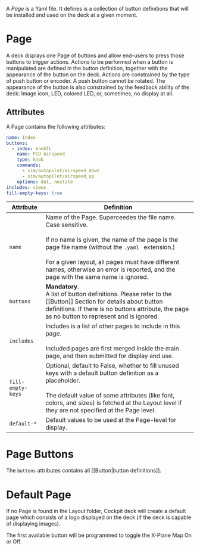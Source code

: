 A *Page* is a Yaml file. It defines is a collection of button definitions that will be installed and used on the deck at a given moment.

# Page

A deck displays one Page of buttons and allow end-users to press those buttons to trigger actions. Actions to be performed when a button is manipulated are defined in the button definition, together with the appearance of the button on the deck. Actions are constrained by the type of push button or encoder. A push button cannot be rotated. The appearance of the button is also constrained by the feedback ability of the deck: Image icon, LED, colored LED, or, sometimes, no display at all.

## Attributes

A Page contains the following attributes:

```yaml
name: Index
buttons:
  - index: knobTL
    name: FCU Airspeed
    type: knob
    commands:
      - sim/autopilot/airspeed_down
      - sim/autopilot/airspeed_up
    options: dot, nostate
includes: views
fill-empty-keys: true
```

| Attribute         | Definition                                                                                                                                                                                                                                                                                                        |
| ----------------- | ----------------------------------------------------------------------------------------------------------------------------------------------------------------------------------------------------------------------------------------------------------------------------------------------------------------- |
| `name`            | Name of the Page. Superceedes the file name. Case sensitive.<br><br>If no name is given, the name of the page is the page file name (without the `.yaml ` extension.)<br><br>For a given layout, all pages must have different names, otherwise an error is reported, and the page with the same name is ignored. |
| `buttons`         | **Mandatory**.<br>A list of button definitions. Please refer to the [[Button]] Section for details about button definitions. If there is no buttons attribute, the page as no button to represent and is ignored.                                                                                                 |
| `includes`        | Includes is a list of other pages to include in this page.<br><br>Included pages are first merged inside the main page, and then submitted for display and use.<br>                                                                                                                                               |
| `fill-empty-keys` | Optional, default to False, whether to fill unused keys with a default button definition as a placeholder.<br><br>The default value of some attributes (like font, colors, and sizes) is fetched at the Layout level if they are not specified at the Page level.                                                 |
| `default-*`       | Default values to be used at the Page-level for display.                                                                                                                                                                                                                                                          |

# Page Buttons

The `buttons` attributes contains all [[Button|button definitions]].

# Default Page

If no Page is found in the Layout folder, Cockpit deck will create a default page which consists of a logo displayed on the deck (if the deck is capable of displaying images).

The first available button will be programmed to toggle the X-Plane Map On or Off.
